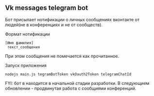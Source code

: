 ## Vk messages telegram bot

Бот присылает нотификации о личных сообщениях вконтакте от людей(не в конференциях и не от сообществ).

Формат нотификации

    [Имя фамилия] 
     текст_сообщения

При этом сообщения не помечается как прочитанное.

Запуск приложения

    nodejs main.js tegramBotToken vkOauth2Token telegramChatId
FYI: бот в находится в начальной стадии разработки. В следующием обновлении - продвинутая работа с сообщиями конференций.

